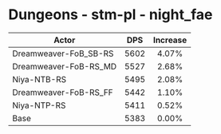 # Dungeons - stm-pl - night_fae
| Actor | DPS | Increase |
|---|:---:|:---:|
|Dreamweaver-FoB_SB-RS|5602|4.07%|
|Dreamweaver-FoB-RS_MD|5527|2.68%|
|Niya-NTB-RS|5495|2.08%|
|Dreamweaver-FoB-RS_FF|5442|1.10%|
|Niya-NTP-RS|5411|0.52%|
|Base|5383|0.00%|
